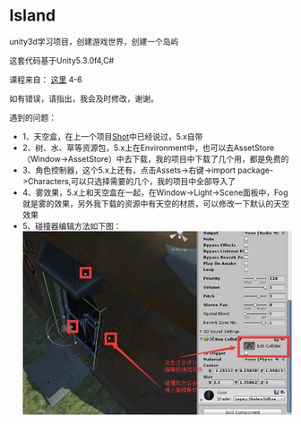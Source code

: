 # Island
unity3d学习项目，创建游戏世界，创建一个岛屿

这套代码基于Unity5.3.0f4,C#

课程来自：
[这里](http://www.51zxw.net/study.asp?vip=11885058)
4-6

如有错误，请指出，我会及时修改，谢谢。

遇到的问题：
* 1、天空盒，在上一个项目[Shot](https://github.com/teffy/Shot)中已经说过，5.x自带
* 2、树、水、草等资源包，5.x上在Environment中，也可以去AssetStore（Window->AssetStore）中去下载，我的项目中下载了几个用，都是免费的
* 3、角色控制器，这个5.x上还有，点击Assets->右键->import package->Characters,可以只选择需要的几个，我的项目中全部导入了
* 4、雾效果，5.x上和天空盒在一起，在Window->Light->Scene面板中，Fog就是雾的效果，另外我下载的资源中有天空的材质，可以修改一下默认的天空效果
* 5、碰撞器编辑方法如下图：
![edit box collider](/screenshot/edit_box_collider.png)
